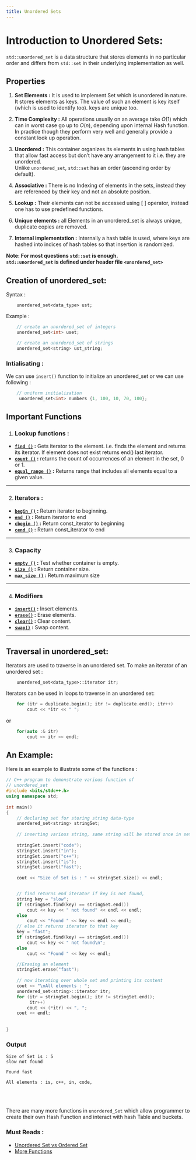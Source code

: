 ```yaml
---
title: Unordered Sets
---
```


# Introduction to Unordered Sets:

`std::unordered_set` is a data structure that stores elements in no particular order and differs from `std::set` in their underlying implementation as well.


## Properties
1.	**Set Elements :** It is used to implement Set which is unordered in nature. It stores elements as keys. The value of such an element is key itself (which is used to identify too). keys are unique too.

2.	**Time Complexity :**  All operations usually on an average take $O(1)$  which can in worst case go up to $O(n)$, depending upon internal Hash function.<br> In practice though they perform very well and generally provide a constant look up operation.

3.	**Unordered :** This container organizes its elements in using hash tables that allow fast access but don’t have any arrangement to it i.e. they are unordered.<br>
 Unlike `unordered_set`, `std::set` has an order (ascending order by default).
4.	**Associative :** There is no Indexing of elements in the sets, instead they are referenced by their key and not an absolute position.
5.	**Lookup :** Their elements can not be accessed using [ ]  operator, instead one has to use predefined functions.
6.	**Unique elements :** all Elements in an unordered_set is always unique, duplicate copies are removed.
7.	**Internal implementation :** Internally a hash table is used, where keys are hashed into indices of hash tables so that insertion is randomized.<br>

 

**Note: For most questions `std::set` is enough.**<br>
**`std::unordered_set` is defined under header file `<unordered_set>`**

## Creation of unordered_set:
Syntax :
```
    unordered_set<data_type> ust;
```
Example : 
```cpp
	// create an unordered_set of integers
    unordered_set<int> uset;

    // create an unordered_set of strings   
    unordered_set<string> ust_string;
```
### Intialisating : 
We can use `insert()` function to initialize an unordered_set or we can use following :
```cpp	
    // uniform initialization
 	 unordered_set<int> numbers {1, 100, 10, 70, 100};
```
	 	
## Important Functions
1. ### Lookup functions :
- **[`find ()`](https://www.geeksforgeeks.org/unordered_set-find-function-in-c-stl/) :** Gets iterator to the element. i.e. finds the element and returns its iterator. If element does not exist returns end() last iterator.
- **[`count ()`](https://www.geeksforgeeks.org/unordered_set-count-function-in-c-stl/) :** returns the count of occurrences of an element in the set, 0 or 1.
- **[`equal_range ()`](https://www.geeksforgeeks.org/unordered_set-equal_range-in-c-stl/) :**  Returns range that includes all elements equal to a given value.
------------------

2. ### Iterators :
- **[`begin ()`](https://www.geeksforgeeks.org/unordered_set-begin-function-in-c-stl/) :** 	Return iterator to beginning.
- **[`end ()`](https://www.geeksforgeeks.org/unordered_set-end-in-c-stl/) :** 	Return iterator to end 
- **[`cbegin ()`](https://www.geeksforgeeks.org/unordered_set-cbegin-function-in-c-stl/) :**  Return const_iterator to beginning 
- **[`cend ()`](https://www.geeksforgeeks.org/unordered_set-cend-function-in-c-stl/) :** 	Return const_iterator to end 
------------------

3. ### Capacity
- **[`empty ()`](https://www.geeksforgeeks.org/unordered_set-empty-function-in-c-stl/) :** 	Test whether container is empty.
- **[`size ()`](https://www.geeksforgeeks.org/unordered_set-size-function-in-c-stl/) :**  Return container size.	
- **[`max_size ()`](https://www.geeksforgeeks.org/unordered_set-max_size-in-c-stl/) :**  Return maximum size
------------------

4. ### Modifiers
- **[`insert()`](https://www.geeksforgeeks.org/unordered_set-insert-function-in-c-stl/) :** 	Insert elements.
- **[`erase()`](https://www.geeksforgeeks.org/unordered_set-erase-function-in-c-stl/) :** 	Erase elements.
- **[`clear()`](https://www.geeksforgeeks.org/unoredered_set-clear-function-in-c-stl/) :** 	Clear content.
- **[`swap()`](https://www.geeksforgeeks.org/unordered_set-swap-function-in-c-stl/) :** 	Swap content.	
-----------------
## Traversal in unordered_set:
Iterators are used to traverse in an unordered set. To make an iterator of an unordered set : 
```
	unordered_set<data_type>::iterator itr;
```
Iterators can be used in loops to traverse in an unordered set: 
```cpp
    for (itr = duplicate.begin(); itr != duplicate.end(); itr++)
        cout << *itr << " ";
```

or 
```cpp
	for(auto :& itr)
		cout << itr << endl;
```	

## An Example:
Here is an example to illustrate some of the functions :

```cpp
// C++ program to demonstrate various function of
// unordered_set
#include <bits/stdc++.h>
using namespace std;
 
int main()
{
    // declaring set for storing string data-type
    unordered_set<string> stringSet;
 
    // inserting various string, same string will be stored once in set
 
    stringSet.insert("code");
    stringSet.insert("in");
    stringSet.insert("c++");
    stringSet.insert("is");
    stringSet.insert("fast");
 
    cout << "Size of Set is : " << stringSet.size() << endl;


    // find returns end iterator if key is not found,
    string key = "slow";
    if (stringSet.find(key) == stringSet.end())
        cout << key << " not found" << endl << endl;
    else
        cout << "Found " << key << endl << endl;
    // else it returns iterator to that key
    key = "fast";
    if (stringSet.find(key) == stringSet.end())
        cout << key << " not found\n";
    else
        cout << "Found " << key << endl;

    //Erasing an element
    stringSet.erase("fast");
 
    // now iterating over whole set and printing its content
    cout << "\nAll elements : ";
    unordered_set<string>::iterator itr;
    for (itr = stringSet.begin(); itr != stringSet.end();
         itr++)
        cout << (*itr) << ", ";
    cout << endl;
    
    
}
```
### Output
```
Size of Set is : 5
slow not found

Found fast

All elements : is, c++, in, code, 
```
<br>
<br>

There are many more functions in `unordered_Set` which allow programmer to create their own Hash Function and interact with hash Table and buckets.


### Must Reads : 
- [Unordered Set vs Ordered Set](https://www.geeksforgeeks.org/set-vs-unordered_set-c-stl/)
- [More Functions](https://www.geeksforgeeks.org/unordered_set-in-cpp-stl/?ref=lbp) 
